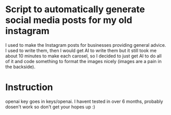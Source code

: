 # Script to automatically generate social media posts for my old instagram
I used to make the Instagram posts for businesses providing general advice. I used to write them, then I would get AI to write them but it still took me about 10 minutes to make each carosel, so I decided to just get AI to do all of it and code something to format the images nicely (images are a pain in the backside).
# Instruction
openai key goes in keys/openai.
I havent tested in over 6 months, probably dosen't work so don't get your hopes up :)
